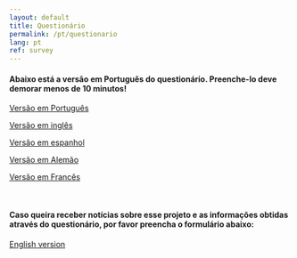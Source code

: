 ```yaml
---
layout: default
title: Questionário
permalink: /pt/questionario
lang: pt
ref: survey
---
```


#### Abaixo está a versão em Português do questionário. Preenche-lo deve demorar menos de 10 minutos!

<!--
{% raw %}
 <div class="scratch-preview">
  <iframe src="http://ec2-3-17-144-2.us-east-2.compute.amazonaws.com/index.php/456854?lang=pt-BR" width="640" height="593" frameborder="0" marginheight="0" marginwidth="0">
  </iframe>
 </div>
{% endraw %}
-->

[Versão em Português](
http://ec2-3-17-144-2.us-east-2.compute.amazonaws.com/index.php/456854?lang=pt-BR)

[Versão em inglês](http://ec2-3-17-144-2.us-east-2.compute.amazonaws.com/index.php/456854?lang=en)

[Versão em espanhol](
http://ec2-3-17-144-2.us-east-2.compute.amazonaws.com/index.php/456854?lang=es)


[Versão em Alemão](
http://ec2-3-17-144-2.us-east-2.compute.amazonaws.com/index.php/456854?lang=de)

[Versão em Francês](
http://ec2-3-17-144-2.us-east-2.compute.amazonaws.com/index.php/456854?lang=fr)

<br>

#### Caso queira receber notícias sobre esse projeto e as informações obtidas através do questionário, por favor preencha o formulário abaixo:

[English version](
http://ec2-3-17-144-2.us-east-2.compute.amazonaws.com/index.php/432173?lang=en)
